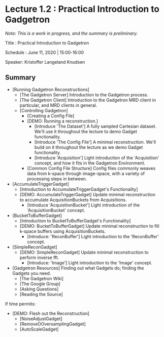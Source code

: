 # Lecture 1.2 : Practical Introduction to Gadgetron

*Note: This is a work in progress, and the summary is preliminary.* 

Title : Practical Introduction to Gadgetron

Schedule : June 11, 2020 | 15:00-16:00 

Speaker: Kristoffer Langeland Knudsen

## Summary

 - [Running Gadgetron Reconstructions]
   - [The Gadgetron Server] Introduction to the Gadgetron process. 
   - [The Gadgetron Client] Introduction to the Gadgetron MRD client in particular, and MRD clients in general. 
   - [Controlling Gadgetron]
     - [Creating a Config File]
     - [DEMO: Running a reconstruction.] 
       - [Introduce 'The Dataset'] A fully sampled Cartesian dataset. We'll use it throughout the lecture to demo Gadget functionality. 
       - [Introduce 'The Config File'] A minimal reconstruction. We'll build on it throughout the lecture as we demo Gadget functionality.
       - [Introduce 'Acquisition'] Light introduction of the 'Acquisition' concept, and how it fits in the Gadgetron Environment.      
     - [Common Config File Structure] Config files commonly weaves data from k-space through image-space, with a variety of processing steps in between. 
 - [AccumulateTriggerGadget]
   - [Introduction to AccumulateTriggerGadget's Functionality]
   - [DEMO: AccumulateTriggerGadget] Update minimal reconstruction to accumulate AcquisitionBuckets from Acquisitions.
     - [Introduce 'AcquisitionBucket'] Light introduction of the 'AcquisitionBucket' concept.
 - [BucketToBufferGadget]
   - [Introduction to BucketToBufferGadget's Functionality]
   - [DEMO: BucketToBufferGadget] Update minimal reconstruction to fill k-space buffers using AcquisitionBuckets.
     - [Introduce: 'ReconBuffer'] Light introduction to the 'ReconBuffer' concept.
 - [SimpleReconGadget]
   - [DEMO: SimpleReconGadget] Update minimal reconstruction to perform inverse fft. 
     - [Introduce: 'Image'] Light introduction to the 'Image' concept.  
 - [Gadgetron Resources] Finding out what Gadgets do; finding the Gadgets you need.
   - [The Gadgetron Wiki] 
   - [The Google Group]
   - [Asking Questions]
   - [Reading the Source]
   
If time permits: 
 - [DEMO: Flesh out the Reconstruction]
   - [NoiseAdjustGadget]
   - [RemoveOOversamplingGadget]
   - [AutoScaleGadget]
